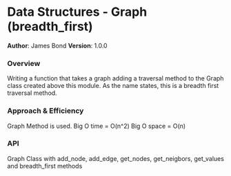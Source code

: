 # Data Structures - Graph (breadth_first)

**Author**: James Bond
**Version**: 1.0.0

### Overview
Writing a function that takes a graph adding a traversal method to the Graph class created above this module. As the name states, this is a breadth first traversal method.

### Approach & Efficiency
Graph Method is used.
Big O time = O(n^2)
Big O space = O(n)

### API
Graph Class with add_node, add_edge, get_nodes, get_neigbors, get_values and breadth_first methods

